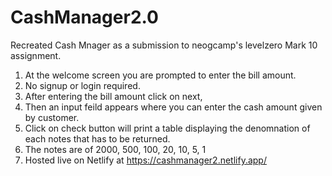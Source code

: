 # CashManager2.0

Recreated Cash Mnager as a submission to neogcamp's levelzero Mark 10 assignment.

1. At the welcome screen you are prompted to enter the bill amount.
2. No signup or login required.
3. After entering the bill amount click on next,
4. Then an input feild appears where you can enter the cash amount given by customer.
5. Click on check button will print a table displaying the denomnation of each notes that has to be returned.
6. The notes are of 2000, 500, 100, 20, 10, 5, 1
7. Hosted live on Netlify at https://cashmanager2.netlify.app/
